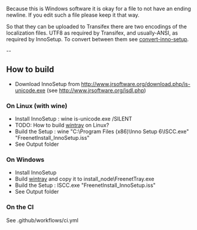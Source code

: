 ﻿Because this is Windows software it is okay for a file to not have an ending newline. If you edit
such a file please keep it that way.

So that they can be uploaded to Transifex there are two encodings of the
localization files. UTF8 as required by Transifex, and usually-ANSI, as required
by InnoSetup. To convert between them see
[convert-inno-setup](https://github.com/freenet/scripts/blob/master/convert-inno-setup).

--
## How to build
* Download InnoSetup from http://www.jrsoftware.org/download.php/is-unicode.exe (see http://www.jrsoftware.org/isdl.php)

### On Linux (with wine)
* Install InnoSetup : wine is-unicode.exe /SILENT
* TODO: How to build [wintray](https://github.com/freenet/wintray) on Linux?
* Build the Setup :  wine "C:\Program Files (x86)\Inno Setup 6\ISCC.exe" "FreenetInstall_InnoSetup.iss"
* See Output folder

### On Windows
* Install InnoSetup
* Build [wintray](https://github.com/freenet/wintray) and copy it to install_node\FreenetTray.exe
* Build the Setup : ISCC.exe "FreenetInstall_InnoSetup.iss"
* See Output folder

### On the CI

See .github/workflows/ci.yml
